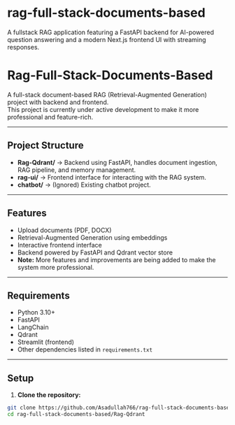 # rag-full-stack-documents-based
A fullstack RAG application featuring a FastAPI backend for AI-powered question answering and a modern Next.js frontend UI with streaming responses.
# Rag-Full-Stack-Documents-Based

A full-stack document-based RAG (Retrieval-Augmented Generation) project with backend and frontend.  
This project is currently under active development to make it more professional and feature-rich.

---

## Project Structure

- **Rag-Qdrant/** → Backend using FastAPI, handles document ingestion, RAG pipeline, and memory management.
- **rag-ui/** → Frontend interface for interacting with the RAG system.
- **chatbot/** → (Ignored) Existing chatbot project.

---

## Features

- Upload documents (PDF, DOCX)  
- Retrieval-Augmented Generation using embeddings  
- Interactive frontend interface  
- Backend powered by FastAPI and Qdrant vector store  
- **Note:** More features and improvements are being added to make the system more professional.

---

## Requirements

- Python 3.10+  
- FastAPI  
- LangChain  
- Qdrant  
- Streamlit (frontend)  
- Other dependencies listed in `requirements.txt`

---

## Setup

1. **Clone the repository:**

```bash
git clone https://github.com/Asadullah766/rag-full-stack-documents-based.git
cd rag-full-stack-documents-based/Rag-Qdrant

